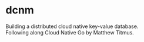 # dcnm
Building a distributed cloud native key-value database.<br>
Following along Cloud Native Go by Matthew Titmus.
